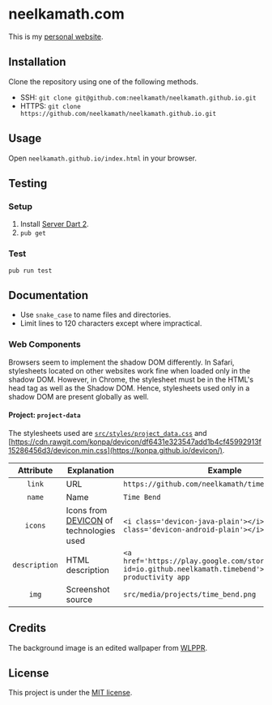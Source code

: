 # neelkamath.com

This is my [personal website](https://neelkamath.com).

## Installation

Clone the repository using one of the following methods.
- SSH: `git clone git@github.com:neelkamath/neelkamath.github.io.git`
- HTTPS: `git clone https://github.com/neelkamath/neelkamath.github.io.git`

## Usage

Open `neelkamath.github.io/index.html` in your browser.

## Testing

### Setup

1. Install [Server Dart 2](https://www.dartlang.org/tools/sdk#install).
1. `pub get`

### Test

`pub run test`

## Documentation

- Use `snake_case` to name files and directories.
- Limit lines to 120 characters except where impractical.

### Web Components

Browsers seem to implement the shadow DOM differently. In Safari, stylesheets located on other websites work fine when loaded only in the shadow DOM. However, in Chrome, the stylesheet must be in the HTML's head tag as well as the Shadow DOM. Hence, stylesheets used only in a shadow DOM are present globally as well.

#### Project: `project-data`

The stylesheets used are [`src/styles/project_data.css`](src/styles/project_data.css) and [https://cdn.rawgit.com/konpa/devicon/df6431e323547add1b4cf45992913f15286456d3/devicon.min.css](https://konpa.github.io/devicon/).

|Attribute|Explanation|Example|Optional|
|:-------:|-----------|-------|:------:|
|`link`|URL|`https://github.com/neelkamath/time-bend-android`|No|
|`name`|Name|`Time Bend`|No|
|`icons`|Icons from [DEVICON](https://konpa.github.io/devicon/) of technologies used|`<i class='devicon-java-plain'></i> <i class='devicon-android-plain'></i>`|Yes|
|`description`|HTML description|`<a href='https://play.google.com/store/apps/details?id=io.github.neelkamath.timebend'>Play Store</a> productivity app`|No|
|`img`|Screenshot source|`src/media/projects/time_bend.png`|Yes|

## Credits

The background image is an edited wallpaper from [WLPPR](http://wlppr.co/).

## License

This project is under the [MIT license](LICENSE).
